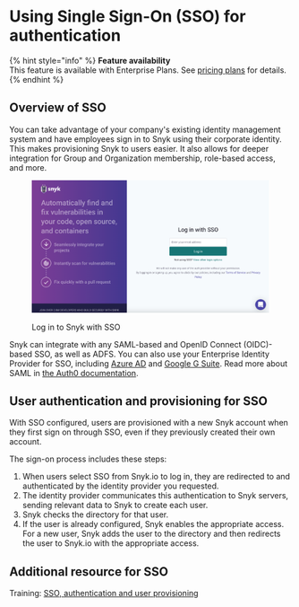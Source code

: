 # Using Single Sign-On (SSO) for authentication

{% hint style="info" %}
**Feature availability**\
This feature is available with Enterprise Plans. See [pricing plans](https://snyk.io/plans/) for details.
{% endhint %}

## Overview of SSO

You can take advantage of your company's existing identity management system and have employees sign in to Snyk using their corporate identity. This makes provisioning Snyk to users easier. It also allows for deeper integration for Group and Organization membership, role-based access, and more.

<figure><img src="../../.gitbook/assets/image (1) (4).png" alt="Log in to Snyk with SSO"><figcaption><p>Log in to Snyk with SSO</p></figcaption></figure>

Snyk can integrate with any SAML-based and OpenID Connect (OIDC)-based SSO, as well as ADFS. You can also use your Enterprise Identity Provider for SSO, including [Azure AD](https://docs.microsoft.com/en-us/azure/active-directory/fundamentals/active-directory-whatis) and [Google G Suite](https://community.snowflake.com/s/article/configuring-g-suite-as-an-identity-provider). Read more about SAML in [the Auth0 documentation](https://auth0.com/docs/protocols/saml).

## User authentication and provisioning for SSO

With SSO configured, users are provisioned with a new Snyk account when they first sign on through SSO, even if they previously created their own account.

The sign-on process includes these steps:

1. When users select SSO from Snyk.io to log in, they are redirected to and authenticated by the identity provider you requested.
2. The identity provider communicates this authentication to Snyk servers, sending relevant data to Snyk to create each user.
3. Snyk checks the directory for that user.
4. If the user is already configured, Snyk enables the appropriate access. For a new user, Snyk adds the user to the directory and then redirects the user to Snyk.io with the appropriate access.

## Additional resource for SSO

Training: [SSO, authentication and user provisioning](https://learn.dev.snyk.io/lesson/sso-authentication-provisioning/)
